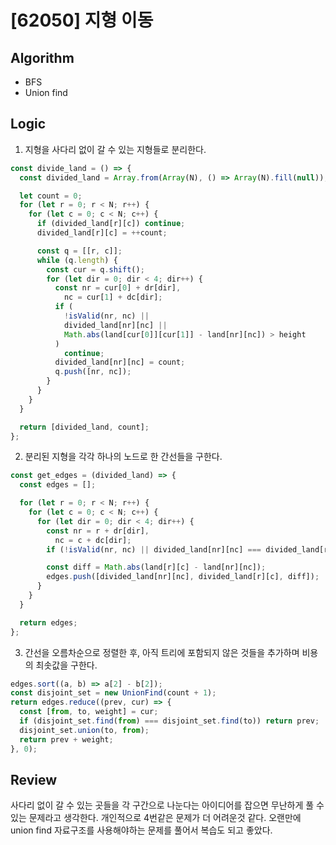 # [62050] 지형 이동

## Algorithm

- BFS
- Union find

## Logic

1. 지형을 사다리 없이 갈 수 있는 지형들로 분리한다.

```js
const divide_land = () => {
  const divided_land = Array.from(Array(N), () => Array(N).fill(null));

  let count = 0;
  for (let r = 0; r < N; r++) {
    for (let c = 0; c < N; c++) {
      if (divided_land[r][c]) continue;
      divided_land[r][c] = ++count;

      const q = [[r, c]];
      while (q.length) {
        const cur = q.shift();
        for (let dir = 0; dir < 4; dir++) {
          const nr = cur[0] + dr[dir],
            nc = cur[1] + dc[dir];
          if (
            !isValid(nr, nc) ||
            divided_land[nr][nc] ||
            Math.abs(land[cur[0]][cur[1]] - land[nr][nc]) > height
          )
            continue;
          divided_land[nr][nc] = count;
          q.push([nr, nc]);
        }
      }
    }
  }

  return [divided_land, count];
};
```

2. 분리된 지형을 각각 하나의 노드로 한 간선들을 구한다.

```js
const get_edges = (divided_land) => {
  const edges = [];

  for (let r = 0; r < N; r++) {
    for (let c = 0; c < N; c++) {
      for (let dir = 0; dir < 4; dir++) {
        const nr = r + dr[dir],
          nc = c + dc[dir];
        if (!isValid(nr, nc) || divided_land[nr][nc] === divided_land[r][c]) continue;

        const diff = Math.abs(land[r][c] - land[nr][nc]);
        edges.push([divided_land[nr][nc], divided_land[r][c], diff]);
      }
    }
  }

  return edges;
};
```

3. 간선을 오름차순으로 정렬한 후, 아직 트리에 포함되지 않은 것들을 추가하며 비용의 최솟값을 구한다.

```js
edges.sort((a, b) => a[2] - b[2]);
const disjoint_set = new UnionFind(count + 1);
return edges.reduce((prev, cur) => {
  const [from, to, weight] = cur;
  if (disjoint_set.find(from) === disjoint_set.find(to)) return prev;
  disjoint_set.union(to, from);
  return prev + weight;
}, 0);
```

## Review
사다리 없이 갈 수 있는 곳들을 각 구간으로 나눈다는 아이디어를 잡으면 무난하게 풀 수 있는 문제라고 생각한다.
개인적으로 4번같은 문제가 더 어려운것 같다. 오랜만에 union find 자료구조를 사용해야하는 문제를 풀어서 복습도 되고 좋았다.